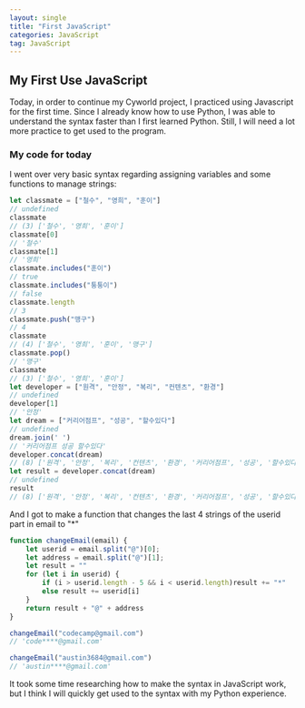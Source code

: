 ```yaml
---
layout: single
title: "First JavaScript"
categories: JavaScript
tag: JavaScript
---
```

## My First Use JavaScript

Today, in order to continue my Cyworld project, I practiced using Javascript for the first time.
Since I already know how to use Python, I was able to understand the syntax faster than I first learned Python.
Still, I will need a lot more practice to get used to the program.

### My code for today

I went over very basic syntax regarding assigning variables and some functions to manage strings:
```js
let classmate = ["철수", "영희", "훈이"]
// undefined
classmate
// (3) ['철수', '영희', '훈이']
classmate[0]
// '철수'
classmate[1]
// '영희'
classmate.includes("훈이")
// true
classmate.includes("퉁퉁이")
// false
classmate.length
// 3
classmate.push("맹구")
// 4
classmate
// (4) ['철수', '영희', '훈이', '맹구']
classmate.pop()
// '맹구'
classmate
// (3) ['철수', '영희', '훈이']
let developer = ["원격", "안정", "복리", "컨텐츠", "환경"]
// undefined
developer[1]
// '안정'
let dream = ["커리어점프", "성공", "할수있다"]
// undefined
dream.join(' ')
// '커리어점프 성공 할수있다'
developer.concat(dream)
// (8) ['원격', '안정', '복리', '컨텐츠', '환경', '커리어점프', '성공', '할수있다']
let result = developer.concat(dream)
// undefined
result
// (8) ['원격', '안정', '복리', '컨텐츠', '환경', '커리어점프', '성공', '할수있다']
```

And I got to make a function that changes the last 4 strings of the userid part in email to "*"
```js
function changeEmail(email) {
    let userid = email.split("@")[0];
    let address = email.split("@")[1];
    let result = ""
    for (let i in userid) {
        if (i > userid.length - 5 && i < userid.length)result += "*"
        else result += userid[i]
    }
    return result + "@" + address
}

changeEmail("codecamp@gmail.com")
// 'code****@gmail.com'

changeEmail("austin3684@gmail.com")
// 'austin****@gmail.com'
```
It took some time researching how to make the syntax in JavaScript work, but I think I will quickly get used to the syntax with my Python experience.
